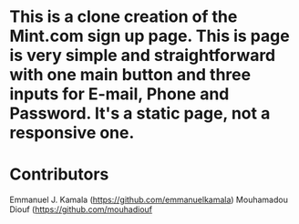 # This is a clone creation of the Mint.com sign up page. This is page is very simple and straightforward with one main button and three inputs for E-mail, Phone and Password. It's a static page, not a responsive one.
# Contributors
Emmanuel J. Kamala (https://github.com/emmanuelkamala)
Mouhamadou Diouf (https://github.com/mouhadiouf
